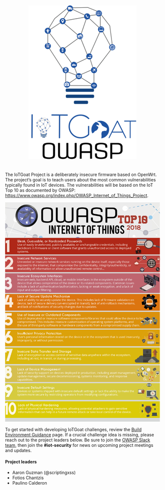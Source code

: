 <p align="center"><img src="/images/vertical-blue-logo.png" alt="IoTGoat" width="350" height="500" /></p>

# 

The IoTGoat Project is a deliberately insecure firmware based on OpenWrt. The project’s goal is to teach users about the most common vulnerabilities typically found in IoT devices. The vulnerabilities will be based on the IoT Top 10 as documented by OWASP: https://www.owasp.org/index.php/OWASP_Internet_of_Things_Project.


 ![IoT Top 10 2018](/images/OWASP-IoT-Top-10-2018-final.jpg)

To get started with developing IoTGoat challenges, review the [Build Environment Guidance](BuildEnvironment.md) page. If a crucial challenge idea is missing, please reach out to the project leaders below. Be sure to join the [OWASP Slack team](https://join.slack.com/t/owasp/shared_invite/enQtNDI5MzgxMDQ2MTAwLTEyNzIzYWQ2NDZiMGIwNmJhYzYxZDJiNTM0ZmZiZmJlY2EwZmMwYjAyNmJjNzQxNzMyMWY4OTk3ZTQ0MzFhMDY), then join the **#iot-security** for news on upcoming project meetings and updates.

#### Project leaders

* Aaron Guzman (@scriptingxss)
* Fotios Chantzis
* Paulino Calderon
